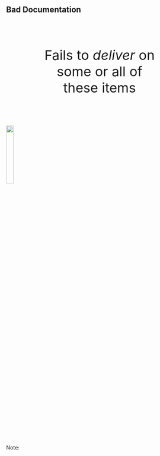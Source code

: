 ## Bad Documentation

<br><br>

<div style="font-size: 36px; text-align: center; width: 60%; margin: 0% 20% 0% 20%;">

Fails to *deliver* on some or all of these items <br><br>
</div>

<img width="20%" src="images/sad-octocat.png">

<br><br><br>


<!-- Add some speaker notes -->
Note: